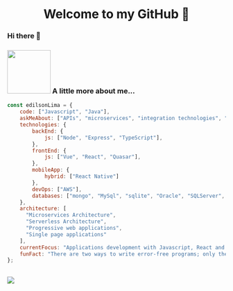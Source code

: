 <h1 align="center"> 
	Welcome to my GitHub 🚀
</h1>

### Hi there 👋

### <img src="https://media.giphy.com/media/zOvBKUUEERdNm/giphy.gif" width="100"> A little more about me...  

```javascript
const edilsonLima = {
    code: ["Javascript", "Java"],
    askMeAbout: ["APIs", "microservices", "integration technologies", "web dev", "music", "coffee"],
    technologies: {
        backEnd: {
            js: ["Node", "Express", "TypeScript"],
        },
        frontEnd: {
            js: ["Vue", "React", "Quasar"],
        },        
        mobileApp: {
            hybrid: ["React Native"]
        },
        devOps: ["AWS"],
        databases: ["mongo", "MySql", "sqlite", "Oracle", "SQLServer", "RDS", "DynamoBD", "REDIS"]
    },
    architecture: [
      "Microservices Architecture", 
      "Serverless Architecture", 
      "Progressive web applications", 
      "Single page applications"
    ],
    currentFocus: "Applications development with Javascript, React and Vue using AWS infrainstructure",
    funFact: "There are two ways to write error-free programs; only the third one works"
};
```

##

<img
  src="https://cr-ss-service.azurewebsites.net/api/ScreenShot?widget=summary&username=edilsonleitao&width=480&style=--header-bg-color:%23000;--border-radius:10px"
/>
